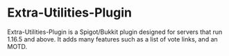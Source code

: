 # Extra-Utilities-Plugin
Extra-Utilities-Plugin is a Spigot/Bukkit plugin designed for servers that run 1.16.5 and above.
It adds many features such as a list of vote links, and an MOTD.
